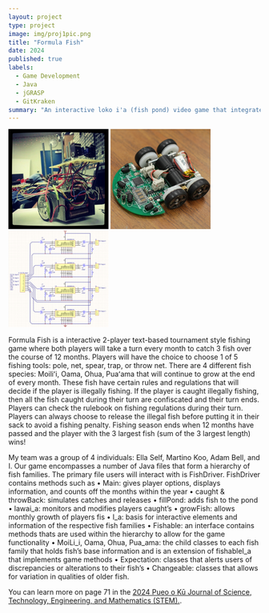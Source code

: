 ```yaml
---
layout: project
type: project
image: img/proj1pic.png
title: "Formula Fish"
date: 2024
published: true
labels:
  - Game Development
  - Java
  - jGRASP
  - GitKraken
summary: "An interactive loko i'a (fish pond) video game that integrates sustainable Native Hawaiian lawa i'a (fishing) practices."
---
```


<div class="text-center p-4">
  <img width="200px" src="../img/micromouse/micromouse-robot.png" class="img-thumbnail" >
  <img width="200px" src="../img/micromouse/micromouse-robot-2.jpg" class="img-thumbnail" >
  <img width="200px" src="../img/micromouse/micromouse-circuit.png" class="img-thumbnail" >
</div>

Formula Fish is a interactive 2-player text-based tournament style fishing game where both players will take a turn every month to catch 3 fish over the course of 12 months. Players will have the choice to choose 1 of 5 fishing tools: pole, net, spear, trap, or throw net. There are 4 different fish species: Moiliʻi, Oama, Ohua, Puaʻama that will continue to grow at the end of every month. These fish have certain rules and regulations that will decide if the player is illegally fishing. If the player is caught illegally fishing, then all the fish caught during their turn are confiscated and their turn ends. Players can check the rulebook on fishing regulations during their turn. Players can always choose to release the illegal fish before putting it in their sack to avoid a fishing penalty. Fishing season ends when 12 months have passed and the player with the 3 largest fish (sum of the 3 largest length) wins!

My team was a group of 4 individuals: Ella Self, Martino Koo, Adam Bell, and I. Our game encompasses a number of Java files that form a hierarchy of fish families. The primary file users will interact with is FishDriver. FishDriver contains methods such as 
• Main: gives player options, displays information, and
counts off the months within the year
• caught & throwBack: simulates catches and releases
• fillPond: adds fish to the pond
• lawai_a: monitors and modifies players caught’s
• growFish: allows monthly growth of players fis
• I_a: basis for interactive elements and information of the respective fish families
• Fishable: an interface contains methods thats are used within the hierarchy to allow for the game functionality
• MoiLi_i, Oama, Ohua, Pua_ama: the child classes to each fish family that holds fish’s base information and is an extension of fishableI_a that implements game methods
• Expectation: classes that alerts users of discrepancies or alterations to their fish’s
• Changeable: classes that allows for variation in qualities of older fish.

You can learn more on page 71 in the [2024 Pueo o Kū Journal of Science, Technology, Engineering, and Mathematics (STEM).]([https://manoa.hawaii.edu/news/article.php?aId=2857](https://drive.google.com/file/d/1EQfDB4KRqd0SOKlOI6y_mTqio0xxLxPc/view)).
